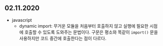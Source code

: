 ## 02.11.2020

- javascript
	- dynamic import: 무거운 모듈을 처음부터 호출하지 않고 실행에 필요한 시점에 호출할 수 있도록 도와주는 문법이다. 구문은 평소와 똑같이 `import()` 문을 사용하지만 코드 중간에 호출한다는 점이 다르다.
